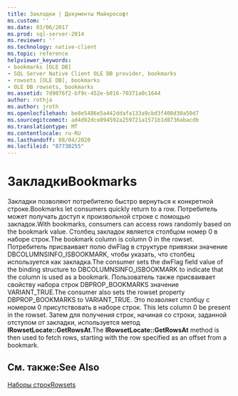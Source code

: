 ```yaml
---
title: Закладки | Документы Майкрософт
ms.custom: ''
ms.date: 03/06/2017
ms.prod: sql-server-2014
ms.reviewer: ''
ms.technology: native-client
ms.topic: reference
helpviewer_keywords:
- bookmarks [OLE DB]
- SQL Server Native Client OLE DB provider, bookmarks
- rowsets [OLE DB], bookmarks
- OLE DB rowsets, bookmarks
ms.assetid: 7d9076f2-bf9c-452e-b816-70371a0c1644
author: rothja
ms.author: jroth
ms.openlocfilehash: be8e5486e5a442ddafa133a9cbd3f408d30a50d7
ms.sourcegitcommit: ad4d92dce894592a259721a1571b1d8736abacdb
ms.translationtype: MT
ms.contentlocale: ru-RU
ms.lasthandoff: 08/04/2020
ms.locfileid: "87738255"
---
```

# <a name="bookmarks"></a><span data-ttu-id="4e2c3-102">Закладки</span><span class="sxs-lookup"><span data-stu-id="4e2c3-102">Bookmarks</span></span>
  <span data-ttu-id="4e2c3-103">Закладки позволяют потребителю быстро вернуться к конкретной строке.</span><span class="sxs-lookup"><span data-stu-id="4e2c3-103">Bookmarks let consumers quickly return to a row.</span></span> <span data-ttu-id="4e2c3-104">Потребитель может получать доступ к произвольной строке с помощью закладок.</span><span class="sxs-lookup"><span data-stu-id="4e2c3-104">With bookmarks, consumers can access rows randomly based on the bookmark value.</span></span> <span data-ttu-id="4e2c3-105">Столбец закладок является столбцом номер 0 в наборе строк.</span><span class="sxs-lookup"><span data-stu-id="4e2c3-105">The bookmark column is column 0 in the rowset.</span></span> <span data-ttu-id="4e2c3-106">Потребитель присваивает полю dwFlag в структуре привязки значение DBCOLUMNSINFO_ISBOOKMARK, чтобы указать, что столбец используется как закладка.</span><span class="sxs-lookup"><span data-stu-id="4e2c3-106">The consumer sets the dwFlag field value of the binding structure to DBCOLUMNSINFO_ISBOOKMARK to indicate that the column is used as a bookmark.</span></span> <span data-ttu-id="4e2c3-107">Пользователь также присваивает свойству набора строк DBPROP_BOOKMARKS значение VARIANT_TRUE.</span><span class="sxs-lookup"><span data-stu-id="4e2c3-107">The consumer also sets the rowset property DBPROP_BOOKMARKS to VARIANT_TRUE.</span></span> <span data-ttu-id="4e2c3-108">Это позволяет столбцу с номером 0 присутствовать в наборе строк. </span><span class="sxs-lookup"><span data-stu-id="4e2c3-108">This lets column 0 be present in the rowset.</span></span> <span data-ttu-id="4e2c3-109">Затем для получения строк, начиная со строки, заданной отступом от закладки, используется метод **IRowsetLocate::GetRowsAt**.</span><span class="sxs-lookup"><span data-stu-id="4e2c3-109">The **IRowsetLocate::GetRowsAt** method is then used to fetch rows, starting with the row specified as an offset from a bookmark.</span></span>  
  
## <a name="see-also"></a><span data-ttu-id="4e2c3-110">См. также:</span><span class="sxs-lookup"><span data-stu-id="4e2c3-110">See Also</span></span>  
 [<span data-ttu-id="4e2c3-111">Наборы строк</span><span class="sxs-lookup"><span data-stu-id="4e2c3-111">Rowsets</span></span>](rowsets.md)  
  
  
